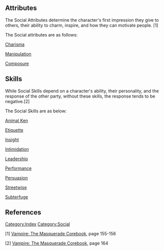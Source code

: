 ## Attributes

The Social Attributes determine the character's first impression they
give to others, their ability to charm, inspire, and how they can
motivate people. [1]

The Social attributes are as follows:

<a href="Charisma" class="wikilink" title="Charisma">Charisma</a>

<a href="Manipulation" class="wikilink"
title="Manipulation">Manipulation</a>

<a href="Composure" class="wikilink" title="Composure">Composure</a>

## Skills

While Social Skills depend on a character's ability, their personality,
and the response of the other party, without these skills, the response
tends to be negative.[2]

The Social Skills are as below:

<a href="Animal_Ken" class="wikilink" title="Animal Ken">Animal Ken</a>

<a href="Etiquette" class="wikilink" title="Etiquette">Etiquette</a>

<a href="Insight" class="wikilink" title="Insight">Insight</a>

<a href="Intimidation" class="wikilink"
title="Intimidation">Intimidation</a>

<a href="Leadership" class="wikilink" title="Leadership">Leadership</a>

<a href="Performance" class="wikilink"
title="Performance">Performance</a>

<a href="Persuasion" class="wikilink" title="Persuasion">Persuasion</a>

<a href="Streetwise" class="wikilink" title="Streetwise">Streetwise</a>

<a href="Subterfuge" class="wikilink" title="Subterfuge">Subterfuge</a>

## References

<a href="Category:Index" class="wikilink"
title="Category:Index">Category:Index</a>
<a href="Category:Social" class="wikilink"
title="Category:Social">Category:Social</a>

[1] <a href="Vampire:_The_Masquerade_Corebook" class="wikilink"
title="Vampire: The Masquerade Corebook">Vampire: The Masquerade
Corebook</a>, page 155-156

[2] <a href="Vampire:_The_Masquerade_Corebook" class="wikilink"
title="Vampire: The Masquerade Corebook">Vampire: The Masquerade
Corebook</a>, page 164
